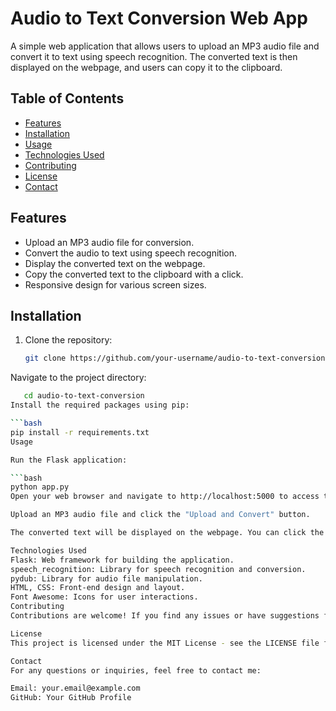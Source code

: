 # Audio to Text Conversion Web App

A simple web application that allows users to upload an MP3 audio file and convert it to text using speech recognition. The converted text is then displayed on the webpage, and users can copy it to the clipboard.

## Table of Contents

- [Features](#features)
- [Installation](#installation)
- [Usage](#usage)
- [Technologies Used](#technologies-used)
- [Contributing](#contributing)
- [License](#license)
- [Contact](#contact)

## Features

- Upload an MP3 audio file for conversion.
- Convert the audio to text using speech recognition.
- Display the converted text on the webpage.
- Copy the converted text to the clipboard with a click.
- Responsive design for various screen sizes.

## Installation

1. Clone the repository:

   ```bash
   git clone https://github.com/your-username/audio-to-text-conversion.git
Navigate to the project directory:
   
   ```bash
      cd audio-to-text-conversion
Install the required packages using pip:

   ```bash
   pip install -r requirements.txt
Usage

Run the Flask application:

   ```bash
   python app.py
Open your web browser and navigate to http://localhost:5000 to access the application.

Upload an MP3 audio file and click the "Upload and Convert" button.

The converted text will be displayed on the webpage. You can click the copy icon to copy the text to your clipboard.

Technologies Used
Flask: Web framework for building the application.
speech_recognition: Library for speech recognition and conversion.
pydub: Library for audio file manipulation.
HTML, CSS: Front-end design and layout.
Font Awesome: Icons for user interactions.
Contributing
Contributions are welcome! If you find any issues or have suggestions for improvements, please open an issue or submit a pull request.

License
This project is licensed under the MIT License - see the LICENSE file for details.

Contact
For any questions or inquiries, feel free to contact me:

Email: your.email@example.com
GitHub: Your GitHub Profile
